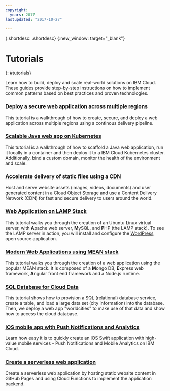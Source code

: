 ```yaml
---
copyright:
  years: 2017
lastupdated: "2017-10-27"

---
```


{:shortdesc: .shortdesc}
{:new_window: target="_blank"}

# Tutorials
{: #tutorials}

Learn how to build, deploy and scale real-world solutions on IBM Cloud. These guides provide step-by-step instructions on how to implement common patterns based on best practices and proven technologies. 

### [Deploy a secure web application across multiple regions](multi-region-webapp.html)

This tutorial is a walkthrough of how to create, secure, and deploy a web application across multiple regions using a continous delivery pipeline.

### [Scalable Java web app on Kubernetes](scalable-webapp-kubernetes.html)

This tutorial is a walkthrough of how to scaffold a Java web application, run it locally in a container and then deploy it to a IBM Cloud Kubernetes cluster. Additionally, bind a custom domain, monitor the health of the environment and scale.

### [Accelerate delivery of static files using a CDN](static-files-cdn.html) 

Host and serve website assets (images, videos, documents) and user generated content in a Cloud Object Storage and use a Content Delivery Network (CDN) for fast and secure delivery to users around the world.

### [Web Application on LAMP Stack](lamp-stack.html) 

This tutorial walks you through the creation of an Ubuntu **L**inux virtual server, with **A**pache web server, **M**ySQL, and **P**HP (the LAMP stack). To see the LAMP server in action, you will install and configure the [WordPress](https://wordpress.org/) open source application.

### [Modern Web Applications using MEAN stack](mean-stack.html) 

This tutorial walks you through the creation of a web application using the popular MEAN stack. It is composed of a **M**ongo DB, **E**xpress web framework, **A**ngular front end framework and a Node.js runtime.

### [SQL Database for Cloud Data](sql-database.html) 

This tutorial shows how to provision a SQL (relational) database service, create a table, and load a large data set (city information) into the database. Then, we deploy a web app "worldcities" to make use of that data and show how to access the cloud database. 

### [iOS mobile app with Push Notifications and Analytics](ios-mobile-push-analytics.html) 

Learn how easy it is to quickly create an iOS Swift application with high-value mobile services - Push Notifications and Mobile Analytics on IBM Cloud.

### [Create a serverless web application](serverless-api-webapp.html)

Create a serverless web application by hosting static website content in GitHub Pages and using Cloud Functions to implement the application backend.